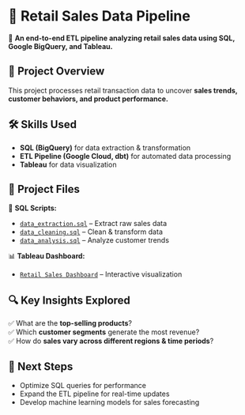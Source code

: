 # 🏪 Retail Sales Data Pipeline  
🚀 **An end-to-end ETL pipeline analyzing retail sales data using SQL, Google BigQuery, and Tableau.**  

## 📌 Project Overview  
This project processes retail transaction data to uncover **sales trends, customer behaviors, and product performance.**  

## 🛠️ Skills Used  
- **SQL (BigQuery)** for data extraction & transformation  
- **ETL Pipeline (Google Cloud, dbt)** for automated data processing  
- **Tableau** for data visualization  

## 📂 Project Files  
📜 **SQL Scripts:**  
- [`data_extraction.sql`](sql_queries/data_extraction.sql) – Extract raw sales data  
- [`data_cleaning.sql`](sql_queries/data_cleaning.sql) – Clean & transform data  
- [`data_analysis.sql`](sql_queries/data_analysis.sql) – Analyze customer trends  

📊 **Tableau Dashboard:**  
- [`Retail Sales Dashboard`](dashboard/retail_dashboard.twbx) – Interactive visualization  

## 🔍 Key Insights Explored  
✅ What are the **top-selling products**?  
✅ Which **customer segments** generate the most revenue?  
✅ How do **sales vary across different regions & time periods**?  

## 🚀 Next Steps  
- Optimize SQL queries for performance  
- Expand the ETL pipeline for real-time updates  
- Develop machine learning models for sales forecasting  


